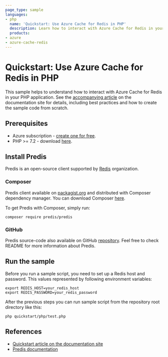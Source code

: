 ```yaml
---
page_type: sample
languages:
- php
  name: 'Quickstart: Use Azure Cache for Redis in PHP'
  description: Learn how to interact with Azure Cache for Redis in your PHP app.
  products:
- azure
- azure-cache-redis
---
```


# Quickstart: Use Azure Cache for Redis in PHP

This sample helps to understand how to interact with Azure Cache for Redis in your PHP application. See the
[accompanying article](https://docs.microsoft.com/azure/azure-cache-for-redis/cache-python-get-started) on the documentation site for details, including best practices and how to create the sample code from scratch.

## Prerequisites

- Azure subscription - [create one for free](https://azure.microsoft.com/free/).
- PHP >= 7.2 - download [here](https://www.php.net/downloads.php).

## Install Predis

Predis is an open-source client supported by [Redis](https://redis.io/) organization.

### Composer

Predis client available on [packagist.org](https://packagist.org/packages/predis/predis) and distributed with Composer dependency manager. You can download Composer [here](https://getcomposer.org/download/).

To get Predis with Composer, simply run:

```shell
composer require predis/predis
```

### GitHub

Predis source-code also available on GitHub [repository](https://github.com/predis/predis). Feel free to check README for more information about Predis.

## Run the sample

Before you run a sample script, you need to set up a Redis host and password. This values represented by following environment variables:

```shell
export REDIS_HOST=your_redis_host
export REDIS_PASSWORD=your_redis_password
```

After the previous steps you can run sample script from the repository root directory like this:
```shell
php quickstart/php/test.php
```

## References

* [Quickstart article on the documentation site](https://docs.microsoft.com/azure/azure-cache-for-redis/cache-python-get-started)
* [Predis documentation](https://github.com/predis/predis?tab=readme-ov-file#predis)